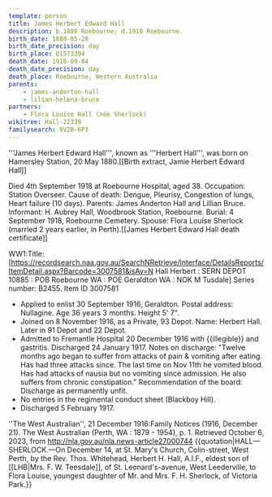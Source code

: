 ```yaml
---
template: person
title: James Herbert Edward Hall
description: b.1880 Roebourne; d.1918 Roebourne.
birth_date: 1880-05-20
birth_date_precision: day
birth_place: Q1573394
death_date: 1918-09-04
death_date_precision: day
death_place: Roebourne, Western Australia
parents:
    - james-anderton-hall
    - lilian-helena-bruce
partners:
    - Flora Louise Hall (née Sherlock)
wikitree: Hall-22339
familysearch: 9V2B-6P3
---
```


'''James Herbert Edward Hall''', known as '''Herbert Hall''', was born on Hamersley Station, 20 May 1880.<ref>[[Birth extract, Jamie Herbert Edward Hall]]</ref>

Died 4th September 1918 at Roebourne Hospital, aged 38. Occupation: Station Overseer. Cause of death: Dengue, Pleurisy, Congestion of lungs, Heart failure (10 days). Parents: James Anderton Hall and Lillian Bruce. Informant: H. Aubrey Hall, Woodbrook Station, Roebourne. Burial: 4 September 1918, Roebourne Cemetery. Spouse: Flora Louise Sherlock (married 2 years earlier, in Perth).<ref>[[James Herbert Edward Hall death certificate]]</ref>

WW1:<ref>Title: [https://recordsearch.naa.gov.au/SearchNRetrieve/Interface/DetailsReports/ItemDetail.aspx?Barcode=3007581&isAv=N Hall Herbert : SERN DEPOT 10885 : POB Roebourne WA : POE Geraldton WA : NOK M Tusdale] Series number: B2455. Item ID 3007581</ref>
* Applied to enlist 30 September 1916, Geraldton. Postal address: Nullagine. Age 36 years 3 months. Height 5' 7".
* Joined on 8 November 1916, as a Private, 93 Depot. Name: Herbert Hall. Later in 91 Depot and 22 Depot.
* Admitted to Fremantle Hospital 20 December 1916 with {{illegible}} and gastritis. Discharged 24 January 1917. Notes on discharge: "Twelve months ago began to suffer from attacks of pain & vomiting after eating. Has had three attacks since. The last time on Nov 11th he vomited blood. Has had attacks of nausia but no vomiting since admission. He also suffers from chronic constipation." Recommendation of the board: Discharge as permanently unfit.
* No entries in the regimental conduct sheet (Blackboy Hill).
* Discharged 5 February 1917.

''The West Australian'', 21 December 1916:<ref>Family Notices (1916, December 21). The West Australian (Perth, WA : 1879 - 1954), p. 1. Retrieved October 6, 2023, from http://nla.gov.au/nla.news-article27000744</ref>
{{quotation|HALL—SHERLOCK.—On December 14, at St. Mary's Church, Colin-street, West Perth, by the Rev. Thos. Whitehead, Herbert H. Hall, A.I.F., eldest son of [[LHB|Mrs. F. W. Teesdale]], of St. Leonard's-avenue, West Leederville, to Flora Louise, youngest daughter of Mr. and Mrs. F. H. Sherlock, of Victoria Park.}}
